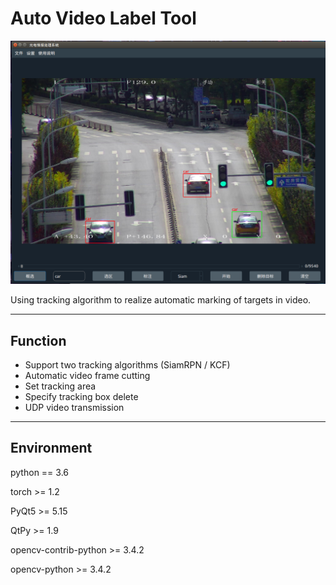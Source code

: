 # Auto Video Label Tool

![image-20201226155622145](./demo.png)

Using tracking algorithm to realize automatic marking of targets in video.

------

## Function

- Support two tracking algorithms (SiamRPN / KCF)
- Automatic video frame cutting
- Set tracking area
- Specify tracking box delete
- UDP video transmission

------

## Environment

python == 3.6

torch >= 1.2

PyQt5 >= 5.15

QtPy >= 1.9

opencv-contrib-python >= 3.4.2

opencv-python >= 3.4.2
